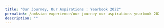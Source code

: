 ```yaml
---
title: "Our Journey, Our Aspirations : Yearbook 2022"
permalink: /amksian-experience/our-journey-our-aspirations-yearbook-2022/
description: ""
---
```

